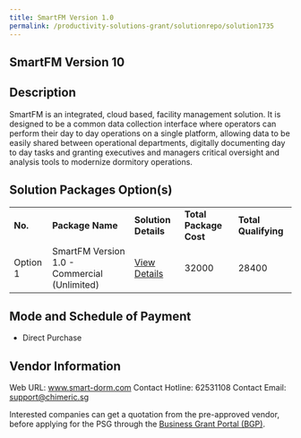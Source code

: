 ```yaml
---
title: SmartFM Version 1.0
permalink: /productivity-solutions-grant/solutionrepo/solution1735
---
```


## SmartFM Version 10

## Description

SmartFM is an integrated, cloud based, facility management solution. It is designed to be a common data collection interface where operators can perform their day to day operations on a single platform, allowing data to be easily shared between operational departments, digitally documenting day to day tasks and granting executives and managers critical oversight and analysis tools to modernize dormitory operations.

## Solution Packages Option(s)

<table>
<tr>
<td><b>No.</b></td>
<td><b>Package Name</b></td>
<td><b>Solution Details</b></td>
<td><b>Total Package Cost</b></td>
<td><b>Total Qualifying</b></td>
</tr>
<tr>
<td>Option 1</td>
<td>SmartFM Version 1.0 - Commercial (Unlimited)</td>
<td><a href='https://www.gobusiness.gov.sg/images/psg/Desensitised_Chimeric_Annex_3_Part_5.pdf'>View Details</a></td>
<td>32000</td>
<td>28400</td>
</tr>
</table>

## Mode and Schedule of Payment

 - Direct Purchase

## Vendor Information

 Web URL: www.smart-dorm.com 
Contact Hotline: 62531108 
Contact Email: support@chimeric.sg 


Interested companies can get a quotation from the pre-approved vendor, before applying for the PSG through the <a href='https://www.businessgrants.gov.sg/'>Business Grant Portal (BGP)</a>.

<script src="/jquery/resize-tables.js"></script>
